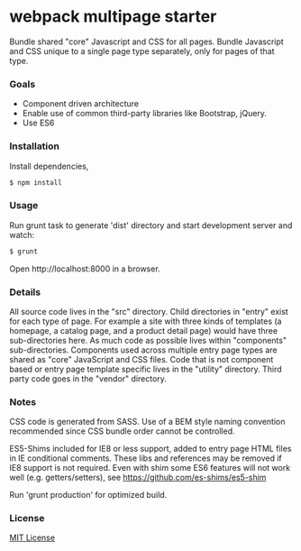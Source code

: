 # webpack multipage starter
Bundle shared "core" Javascript and CSS for all pages. Bundle Javascript and CSS unique to a single page type separately, only for pages of that type.

### Goals
* Component driven architecture
* Enable use of common third-party libraries like Bootstrap, jQuery.
* Use ES6 

### Installation
Install dependencies, 
```sh
$ npm install 
```

### Usage
Run grunt task to generate 'dist' directory and start development server and watch:
```sh
$ grunt
```
Open http://localhost:8000 in a browser.

### Details
All source code lives in the "src" directory. Child directories in "entry" exist for each type of page. For example a site with three kinds of templates (a homepage, a catalog page, and a product detail page) would have three sub-directories here. As much code as possible lives within "components" sub-directories. Components used across multiple entry page types are shared as "core" JavaScript and CSS files. Code that is not component based or entry page template specific lives in the "utility" directory. Third party code goes in the "vendor" directory.

### Notes
CSS code is generated from SASS. Use of a BEM style naming convention recommended since CSS bundle order cannot be controlled. 

ES5-Shims included for IE8 or less support, added to entry page HTML files in IE conditional comments. These libs and references may be removed if IE8 support is not required. Even with shim some ES6 features will not work well (e.g. getters/setters), see https://github.com/es-shims/es5-shim

Run 'grunt production' for optimized build. 

### License

[MIT License](http://opensource.org/licenses/MIT)
